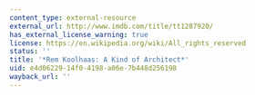 ```yaml
---
content_type: external-resource
external_url: http://www.imdb.com/title/tt1287920/
has_external_license_warning: true
license: https://en.wikipedia.org/wiki/All_rights_reserved
status: ''
title: '*Rem Koolhaas: A Kind of Architect*'
uid: e4d06229-14f0-4198-a06e-7b448d256198
wayback_url: ''
---
```

